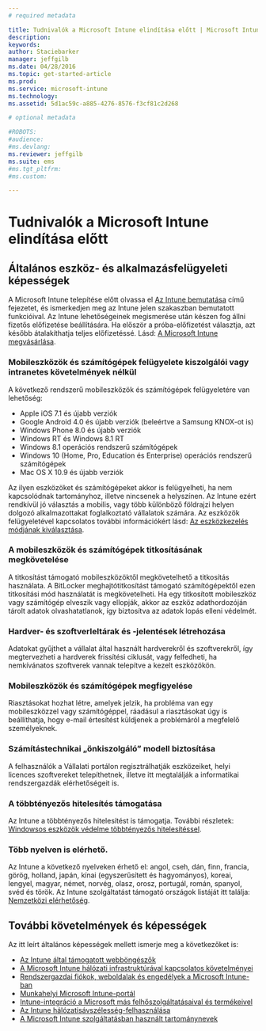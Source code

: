 ```yaml
---
# required metadata

title: Tudnivalók a Microsoft Intune elindítása előtt | Microsoft Intune
description:
keywords:
author: Staciebarker
manager: jeffgilb
ms.date: 04/28/2016
ms.topic: get-started-article
ms.prod:
ms.service: microsoft-intune
ms.technology:
ms.assetid: 5d1ac59c-a885-4276-8576-f3cf81c2d268

# optional metadata

#ROBOTS:
#audience:
#ms.devlang:
ms.reviewer: jeffgilb
ms.suite: ems
#ms.tgt_pltfrm:
#ms.custom:

---
```


# Tudnivalók a Microsoft Intune elindítása előtt

## Általános eszköz- és alkalmazásfelügyeleti képességek
A Microsoft Intune telepítése előtt olvassa el [Az Intune bemutatása](/intune/understand-explore/introduction-to-microsoft-intune) című fejezetet, és ismerkedjen meg az Intune jelen szakaszban bemutatott funkcióival. Az Intune lehetőségeinek megismerése után készen fog állni fizetős előfizetése beállítására. Ha először a próba-előfizetést választja, azt később átalakíthatja teljes előfizetéssé. Lásd: [A Microsoft Intune megvásárlása](http://www.microsoft.com/en-us/server-cloud/products/microsoft-intune/Purchasing.aspx).

### Mobileszközök és számítógépek felügyelete kiszolgálói vagy intranetes követelmények nélkül
A következő rendszerű mobileszközök és számítógépek felügyeletére van lehetőség:

-   Apple iOS 7.1 és újabb verziók
-   Google Android 4.0 és újabb verziók (beleértve a Samsung KNOX-ot is)
-   Windows Phone 8.0 és újabb verziók
-   Windows RT és Windows 8.1 RT
-   Windows 8.1 operációs rendszerű számítógépek
-   Windows 10 (Home, Pro, Education és Enterprise) operációs rendszerű számítógépek
-   Mac OS X 10.9 és újabb verziók

Az ilyen eszközöket és számítógépeket akkor is felügyelheti, ha nem kapcsolódnak tartományhoz, illetve nincsenek a helyszínen. Az Intune ezért rendkívül jó választás a mobilis, vagy több különböző földrajzi helyen dolgozó alkalmazottakat foglalkoztató vállalatok számára. Az eszközök felügyeletével kapcsolatos további információkért lásd: [Az eszközkezelés módjának kiválasztása](/Intune/Deploy-use/choose-how-to-manage-devices).

### A mobileszközök és számítógépek titkosításának megkövetelése
A titkosítást támogató mobileszközöktől megkövetelhető a titkosítás használata. A BitLocker meghajtótitkosítást támogató számítógépektől ezen titkosítási mód használatát is megkövetelheti. Ha egy titkosított mobileszköz vagy számítógép elveszik vagy ellopják, akkor az eszköz adathordozóján tárolt adatok olvashatatlanok, így biztosítva az adatok lopás elleni védelmét.

### Hardver- és szoftverleltárak és -jelentések létrehozása
Adatokat gyűjthet a vállalat által használt hardverekről és szoftverekről, így megtervezheti a hardverek frissítési ciklusát, vagy felfedheti, ha nemkívánatos szoftverek vannak telepítve a kezelt eszközökön.

### Mobileszközök és számítógépek megfigyelése
Riasztásokat hozhat létre, amelyek jelzik, ha probléma van egy mobileszközzel vagy számítógéppel, ráadásul a riasztásokat úgy is beállíthatja, hogy e-mail értesítést küldjenek a problémáról a megfelelő személyeknek.

### Számítástechnikai „önkiszolgáló” modell biztosítása
A felhasználók a Vállalati portálon regisztrálhatják eszközeiket, helyi licences szoftvereket telepíthetnek, illetve itt megtalálják a informatikai rendszergazdák elérhetőségeit is.

### A többtényezős hitelesítés támogatása
Az Intune a többtényezős hitelesítést is támogatja. További részletek: [Windowsos eszközök védelme többtényezős hitelesítéssel](/intune/deploy-use/protect-windows-devices-with-multi-factor-authentication).

### Több nyelven is elérhető.
Az Intune a következő nyelveken érhető el: angol, cseh, dán, finn, francia, görög, holland, japán, kínai (egyszerűsített és hagyományos), koreai, lengyel, magyar, német, norvég, olasz, orosz, portugál, román, spanyol, svéd és török. Az Intune szolgáltatást támogató országok listáját itt találja: [Nemzetközi elérhetőség](https://products.office.com/en-us/business/international-availability).

## További követelmények és képességek   
Az itt leírt általános képességek mellett ismerje meg a következőket is:

- [Az Intune által támogatott webböngészők](supported-web-browsers.md)</br>
- [A Microsoft Intune hálózati infrastruktúrával kapcsolatos követelményei](network-infrastructure-requirements-for-microsoft-intune.md)</br>
- [Rendszergazdai fiókok, weboldalak és engedélyek a Microsoft Intune-ban](administrative-accounts-websites-perms.md)</br>
- [Munkahelyi Microsoft Intune-portál](microsoft-intune-company-portal.md)</br>
- [Intune-integráció a Microsoft más felhőszolgáltatásaival és termékeivel](integration-with-cloud-services.md)</br>
- [Az Intune hálózatisávszélesség-felhasználása](network-bandwidth-use.md)</br>
- [A Microsoft Intune szolgáltatásban használt tartománynevek](domain-names-for-microsoft-intune.md)


<!--HONumber=Jun16_HO1-->


